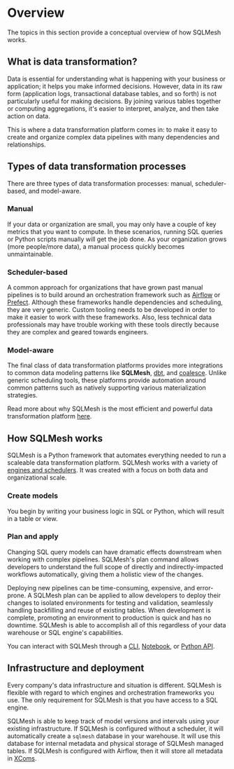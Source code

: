 # Overview

The topics in this section provide a conceptual overview of how SQLMesh works.

## What is data transformation?
Data is essential for understanding what is happening with your business or application; it helps you make informed decisions. However, data in its raw form (application logs, transactional database tables, and so forth) is not particularly useful for making decisions. By joining various tables together or computing aggregations, it's easier to interpret, analyze, and then take action on data.

This is where a data transformation platform comes in: to make it easy to create and organize complex data pipelines with many dependencies and relationships.

## Types of data transformation processes

There are three types of data transformation processes: manual, scheduler-based, and model-aware.

### Manual
If your data or organization are small, you may only have a couple of key metrics that you want to compute. In these scenarios, running SQL queries or Python scripts manually will get the job done. As your organization grows (more people/more data), a manual process quickly becomes unmaintainable.

### Scheduler-based
A common approach for organizations that have grown past manual pipelines is to build around an orchestration framework such as [Airflow](https://airflow.apache.org/) or [Prefect](https://www.prefect.io/). Although these frameworks handle dependencies and scheduling, they are very generic. Custom tooling needs to be developed in order to make it easier to work with these frameworks. Also, less technical data professionals may have trouble working with these tools directly because they are complex and geared towards engineers.

### Model-aware
The final class of data transformation platforms provides more integrations to common data modeling patterns like **SQLMesh**, [dbt](https://www.getdbt.com/), and [coalesce](https://coalesce.io/). Unlike generic scheduling tools, these platforms provide automation around common patterns such as  natively supporting various materialization strategies.

Read more about why SQLMesh is the most efficient and powerful data transformation platform [here](/#why-sqlmesh).

## How SQLMesh works
SQLMesh is a Python framework that automates everything needed to run a scaleable data transformation platform. SQLMesh works with a variety of [engines and schedulers](/integrations/overview). It was created with a focus on both data and organizational scale.

### Create models
You begin by writing your business logic in SQL or Python, which will result in a table or view.

### Plan and apply
Changing SQL query models can have dramatic effects downstream when working with complex pipelines. SQLMesh's plan command allows developers to understand the full scope of directly and indirectly-impacted workflows automatically, giving them a holistic view of the changes.

Deploying new pipelines can be time-consuming, expensive, and error-prone. A SQLMesh plan can be applied to allow developers to deploy their changes to isolated environments for testing and validation, seamlessly handling backfilling and reuse of existing tables. When development is complete, promoting an environment to production is quick and has no downtime. SQLMesh is able to accomplish all of this regardless of your data warehouse or SQL engine's capabilities.

You can interact with SQLMesh through a [CLI](/api/cli), [Notebook](/api/notebook), or [Python API](/api/python).

## Infrastructure and deployment
Every company's data infrastructure and situation is different. SQLMesh is flexible with regard to which engines and orchestration frameworks you use. The only requirement for SQLMesh is that you have access to a SQL engine.

SQLMesh is able to keep track of model versions and intervals using your existing infrastructure. If SQLMesh is configured without a scheduler, it will automatically create a `sqlmesh` database in your warehouse. It will use this database for internal metadata and physical storage of SQLMesh managed tables. If SQLMesh is configured with Airflow, then it will store all metadata in [XComs](https://airflow.apache.org/docs/apache-airflow/stable/concepts/xcoms.html).
